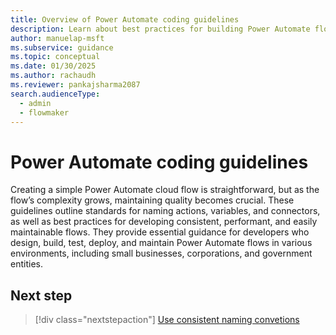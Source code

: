```yaml
---
title: Overview of Power Automate coding guidelines
description: Learn about best practices for building Power Automate flows.
author: manuelap-msft
ms.subservice: guidance
ms.topic: conceptual
ms.date: 01/30/2025
ms.author: rachaudh
ms.reviewer: pankajsharma2087
search.audienceType: 
  - admin
  - flowmaker
---
```


# Power Automate coding guidelines

Creating a simple Power Automate cloud flow is straightforward, but as the flow’s complexity grows, maintaining quality becomes crucial. These guidelines outline standards for naming actions, variables, and connectors, as well as best practices for developing consistent, performant, and easily maintainable flows. They provide essential guidance for developers who design, build, test, deploy, and maintain Power Automate flows in various environments, including small businesses, corporations, and government entities.

## Next step

> [!div class="nextstepaction"]
> [Use consistent naming convetions](use-consistent-naming-conventions.md)

